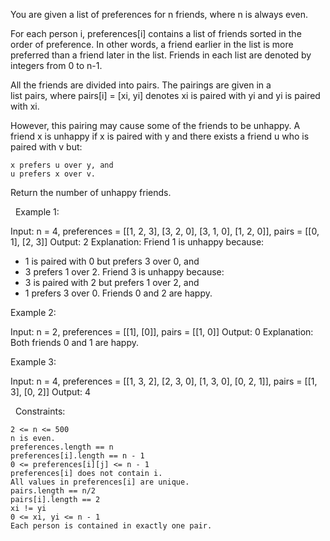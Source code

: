 You are given a list of preferences for n friends, where n is always even.

For each person i, preferences[i] contains a list of friends sorted in the order of preference. In other words, a friend earlier in the list is more preferred than a friend later in the list. Friends in each list are denoted by integers from 0 to n-1.

All the friends are divided into pairs. The pairings are given in a list pairs, where pairs[i] = [xi, yi] denotes xi is paired with yi and yi is paired with xi.

However, this pairing may cause some of the friends to be unhappy. A friend x is unhappy if x is paired with y and there exists a friend u who is paired with v but:


	x prefers u over y, and
	u prefers x over v.


Return the number of unhappy friends.

 
Example 1:

Input: n = 4, preferences = [[1, 2, 3], [3, 2, 0], [3, 1, 0], [1, 2, 0]], pairs = [[0, 1], [2, 3]]
Output: 2
Explanation:
Friend 1 is unhappy because:
- 1 is paired with 0 but prefers 3 over 0, and
- 3 prefers 1 over 2.
Friend 3 is unhappy because:
- 3 is paired with 2 but prefers 1 over 2, and
- 1 prefers 3 over 0.
Friends 0 and 2 are happy.


Example 2:

Input: n = 2, preferences = [[1], [0]], pairs = [[1, 0]]
Output: 0
Explanation: Both friends 0 and 1 are happy.


Example 3:

Input: n = 4, preferences = [[1, 3, 2], [2, 3, 0], [1, 3, 0], [0, 2, 1]], pairs = [[1, 3], [0, 2]]
Output: 4


 
Constraints:


	2 <= n <= 500
	n is even.
	preferences.length == n
	preferences[i].length == n - 1
	0 <= preferences[i][j] <= n - 1
	preferences[i] does not contain i.
	All values in preferences[i] are unique.
	pairs.length == n/2
	pairs[i].length == 2
	xi != yi
	0 <= xi, yi <= n - 1
	Each person is contained in exactly one pair.


